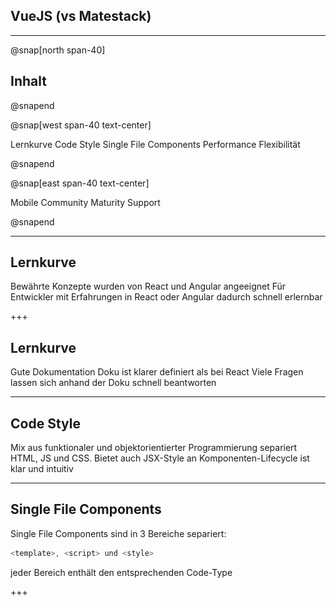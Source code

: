 ## VueJS (vs Matestack)

---

@snap[north span-40]
## Inhalt
@snapend

@snap[west span-40 text-center]

Lernkurve
Code Style
Single File Components
Performance
Flexibilität

@snapend

@snap[east span-40 text-center]

Mobile
Community
Maturity
Support

@snapend

---

## Lernkurve

Bewährte Konzepte wurden von React und Angular angeeignet
Für Entwickler mit Erfahrungen in React oder Angular dadurch schnell erlernbar

+++

## Lernkurve

Gute Dokumentation
Doku ist klarer definiert als bei React
Viele Fragen lassen sich anhand der Doku schnell beantworten

---
## Code Style

Mix aus funktionaler und objektorientierter Programmierung
separiert HTML, JS und CSS. 
Bietet auch JSX-Style an
Komponenten-Lifecycle ist klar und intuitiv

---
## Single File Components

Single File Components sind in 3 Bereiche separiert:
```javascript
<template>, <script> und <style>
```

jeder Bereich enthält den entsprechenden Code-Type

+++

### <template>
@snap[west span-40 text-center]
```pug
  <template lang="pug">
  #app
    template(v-for="item in items")
      v-img(:src='item.image', height='200px')
        .headline {{ item.count }} {{ item.headline }}
          span.grey--text {{ item.subHeadline }}
  </template>
```
@snapend

@snap[east span-40 text-center]
pug Templates analog zu slim
Two-Way Data Binding
@snapend

+++

### <script>
@snap[west span-40 text-center]
```javascript
<script>
export default {
  data: function () {
    return {
      post: { comments: []
      },
    }
  },
  components: {
  },
  created(){
  },
  methods: {
  }
}
</script>
```
@snapend

@snap[east span-40 text-center]


@snapend


+++

@snap[north span-40 text-center]
## <style>
@snapend

@snap[west span-40 text-center]
```
<style>
```
@snapend

@snap[east span-40 text-center]
Im Style der Komponente wird das CSS hinterlegt
durch ``` <style lang="scss"> ``` kann man  
@snapend

---

@snap[west span-40 text-center]
## Performance

Größe der Vue-Bibliothek: 31KB
@snapend

@snap[east span-40 text-center]
![Performance](assets/img/performance.png)
@snapend

---

## Flexibilität

Im Core sind die wichtigsten Bestandteile bereits integriert  
Darüber hinaus gibt es einige sinnvolle Erweiterungen


### Vuex für das State-Management
Es gibt einen zentralen Store  
In diesem wird der Zustand der Anwendung gespeichert
```javascript
const store = new Vuex.Store({
  state: {
    count: 0
  },
  mutations: {
    increment (state) {
      state.count++
    }
  }
})
```
+++
### Vue Router für das URL-Management

```javascript
import Posts from '../components/posts/index.vue'

export const routes = [
  { path: '/posts', component: Posts }
```

+++

### Vue Router für das URL-Management

```
router-link(to="/posts")
  | Index
router-view
```

Beim Klick auf Index wird dann die Komponente Posts in router-view gerendered

---

## Mobile

Mehrere Optionen Native Apps zu bauen
Nativescript, Weex und Quasar 

---
## Community

* Bei Stackoverflow gibt es ~37000 tags mit #vue (React: ~144.000)
* Es gibt ~15.500 npm Pakete bereit zum Installieren (React: ~41.000)
* Bei Github hat das Vue Repository ~142.000 Sterne (React: ~131.000)
* Die meisten Probleme werden bereits in der Dokumentation beantwortet

+++

### Github Stars History

![Performance](assets/img/github.png) { height: 533px; }

+++

### Stackoverflow-Tags History

![Performance](assets/img/stackoverflow.png) { height: 533px; }

---
## Wie erwachsen ist VueJs

* Vue wurde im Feburar 2014 released
* Vue wird laut SimiliarTech von ~75.000 Domains verwendet (React: ~263.000)
* Vue wird unter anderem von folgenden Unternehmen verwendet:
  * 9GAG
  * Gitlab
  * Grammarly
  * Nintendo
---
## Support

* Vue ist eine unabhängige Bibliothek
* Das Vue-Team hat 23 Entwickler
* Die Vue Roadmap kann im Github-Repository eingesehen werden

---
## Zusammenfassung

---
## Pros

* Vue's Kernmodule (Vuex, Router, usw.) sind integriert und funktionieren sehr gut
* Schnelle Einarbeitung
* FEDs und BEDs können sich gut und schnell zurechtfinden

---
## Cons

* weniger Plugins und Tools als bei React oder Angular
* kleinere Community

---
## Single File Components

+++
Components können genutzt werden um gekapselte Funktionalitäten zu erstellen 

+++
Components können in andere Components geladen werden und verhalten sich wie Partials

+++
Mit Vue Router können Seitenaufrufe gehandelt werden

+++
```
router-view
```
ermöglicht es die Components zu rendern.
+++
Im route.js werden die Routes deklariert
```
export const routes = [
  { path: '/dashboard', component: Dashboard, children: [
    { path: '/dashboard/posts/index', component: Posts },
  ]},
];
```

+++
Die Child-Component Posts wird im Dashboard mit 
```
router-view
```
wiederum geladen
+++
Es kann mehrere Child-Components geben. Diese können wiederum Child-Components besitzen
+++
Um den State einer App handhaben zu können, wird Vuex genutzt
 
---